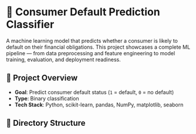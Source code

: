 # 🧠 Consumer Default Prediction Classifier

A machine learning model that predicts whether a consumer is likely to default on their financial obligations. This project showcases a complete ML pipeline — from data preprocessing and feature engineering to model training, evaluation, and deployment readiness.

## 📌 Project Overview

- **Goal**: Predict consumer default status (`1` = default, `0` = no default)
- **Type**: Binary classification
- **Tech Stack**: Python, scikit-learn, pandas, NumPy, matplotlib, seaborn

## 📂 Directory Structure

